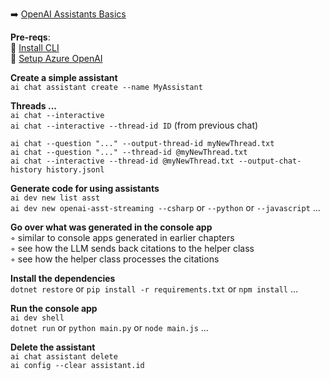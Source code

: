 ➡️ [OpenAI Assistants Basics](#chapter-7-openai-assistants-basics)  

**Pre-reqs**:  
🛑 [Install CLI](chapter-1-cli-installation.md)  
🛑 [Setup Azure OpenAI](chapter-2-setup-w-azure-openai.md)  

**Create a simple assistant**  
`ai chat assistant create --name MyAssistant`  

**Threads ...**  
`ai chat --interactive`  
`ai chat --interactive --thread-id ID` (from previous chat)  

`ai chat --question "..." --output-thread-id myNewThread.txt`  
`ai chat --question "..." --thread-id @myNewThread.txt`  
`ai chat --interactive --thread-id @myNewThread.txt --output-chat-history history.jsonl`  

**Generate code for using assistants**  
`ai dev new list asst`  
`ai dev new openai-asst-streaming --csharp` or `--python` or `--javascript` ...  

**Go over what was generated in the console app**  
◦ similar to console apps generated in earlier chapters  
◦ see how the LLM sends back citations to the helper class  
◦ see how the helper class processes the citations  

**Install the dependencies**  
`dotnet restore` or `pip install -r requirements.txt` or `npm install` ...  

**Run the console app**  
`ai dev shell`  
`dotnet run` or `python main.py` or `node main.js` ...  

**Delete the assistant**  
`ai chat assistant delete`  
`ai config --clear assistant.id`  
